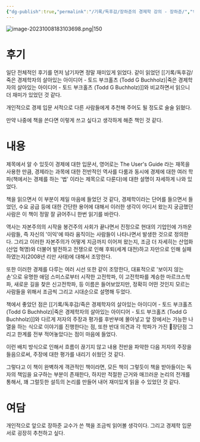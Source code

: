 ```yaml
---
{"dg-publish":true,"permalink":"/기록/독후감/장하준의 경제학 강의 - 장하준/","title":"장하준의 경제학 강의","tags":["📚Book"],"created":"2023-10-08","updated":"2023-10-08"}
---
```



![image-20231008183103698.png|150](/img/user/%EA%B8%B0%EB%A1%9D/%EB%8F%85%ED%9B%84%EA%B0%90/assets/%EC%9E%A5%ED%95%98%EC%A4%80%EC%9D%98%20%EA%B2%BD%EC%A0%9C%ED%95%99%20%EA%B0%95%EC%9D%98%20-%20%EC%9E%A5%ED%95%98%EC%A4%80/image-20231008183103698.png)

# 후기 
일단 전체적인 후기를 먼저 남기자면 정말 재미있게 읽었다. 같이 읽었던 [[기록/독후감/죽은 경제학자의 살아있는 아이디어 - 토드 부크홀츠 (Todd G Buchholz)\|죽은 경제학자의 살아있는 아이디어 - 토드 부크홀츠 (Todd G Buchholz)]]와 비교하면서 읽으니 더 재미가 있었던 것 같다.

개인적으로 경제 입문 서적으로 다른 사람들에게 추천해 주어도 될 정도로 술술 읽혔다. 

만약 나중에 책을 쓴다면 이렇게 쓰고 싶다고 생각하게 해준 책인 것 같다.
# 내용
제목에서 알 수 있듯이 경제에 대한 입문서, 영어로는 The User's Guide 라는 재목을 사용한 만큼, 경제라는 과목에 대한 전반적인 역사를 다룸과 동시에 경제에 대한 여러 학파(책에서는 경제를 하는 '법' 이라는 제목으로 다룬다)에 대한 설명이 자세하게 나와 있었다. 

책을 읽으면서 이 부분이 제일 마음에 들었던 것 같다, 경제학이라는 단어를 들으면서 들었던, 수요 공급 등에 대한 간단한 용어에 대해서 이러한 생각이 어디서 왔는지 궁금했던 사람은 이 책이 정말 잘 긁어주니 한번 읽기를 바란다.

역사는 자본주의의 시작을 봉건주의 사회가 끝나면서 진정으로 현대의 기업인에 가까운 사람들, 즉 자신의 '이익'에 따라 움직이는 사람들이 나타나면서 발생한 것으로 정의한다. 
그리고 이러한 자본주의가 어떻게 지금까지 이어져 왔는지, 조금 더 자세히는 산업화(산업 혁명)와 더불어 발전하고 전쟁으로 인해 후퇴(세계 대전)하고 자만으로 인해 실패하였는지(2008년 리만 사태)에 대해서 조망한다.

또한 이러한 경제를 다루는 여러 시선 또한 같이 조망한다, 대표적으로 '보이지 않는 손'으로 유명한 애덤 스미스로부터 시작한 고전학파, 이 고전학파를 계승한 마르크스학파, 새로운 길을 찾은 신고전학파, 등 이름은 들어보았지만, 정확히 어떤 것인지 모르는 사람들을 위해서 조금씩 그리고 시대순으로 설명해 두었다. 

책에서 좋았던 점은 [[기록/독후감/죽은 경제학자의 살아있는 아이디어 - 토드 부크홀츠 (Todd G Buchholz)\|죽은 경제학자의 살아있는 아이디어 - 토드 부크홀츠 (Todd G Buchholz)]]와 다르게 저자의 주장과 평가를 후반부에 몰아넣고 앞 장에서는 가능한 나열을 하는 식으로 이야기를 진행한다는 점, 또한 반대 의견과 각 학파가 가진 장단점 그리고 한계를 전부 적어놓았다는 점이 마음에 들었다. 

이런 배치 방식으로 인해서 흐름이 끊기지 않고 내용 전반을 파악한 다음 저자의 주장을 들음으로써, 주장에 대한 평가를 내리기 쉬웠던 것 같다.

그렇다고 이 책이 완벽하게 객관적인 책이라면, 모든 책이 그렇듯이 책을 받아들이는 독자의 책임을 요구하는 부분이 존재한다, 하지만 적절한 근거와 매끄러운 논리의 전개를 통해서, 꽤 그럴듯한 설득의 논리를 만들어 내어 재미있게 읽을 수 있었던 것 같다.


# 여담
개인적으로 앞으로 장하준 교수가 쓴 책을 조금씩 읽어볼 생각이다.
그리고 경제학 입문서로 굉장히 추천하고 싶다.